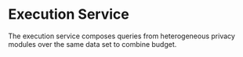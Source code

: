 # Execution Service

The execution service composes queries from heterogeneous privacy modules over the same data set to combine budget.